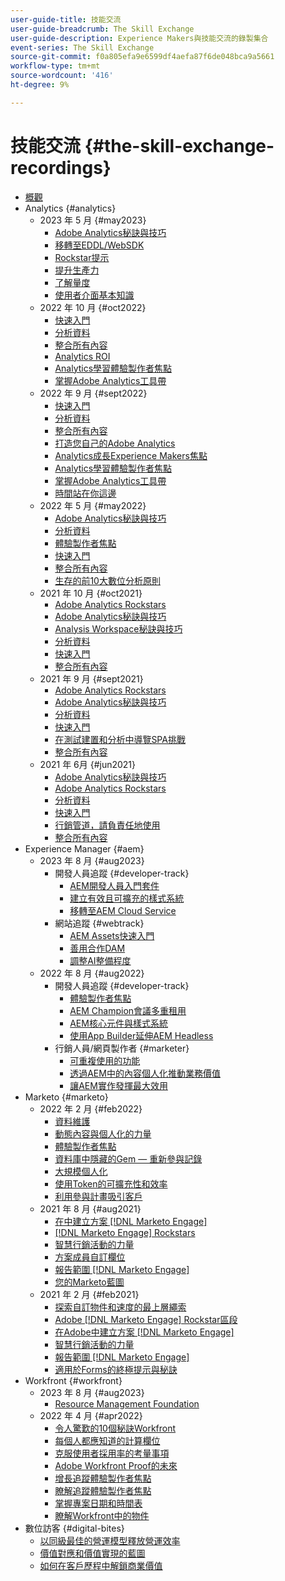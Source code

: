 ```yaml
---
user-guide-title: 技能交流
user-guide-breadcrumb: The Skill Exchange
user-guide-description: Experience Makers與技能交流的錄製集合
event-series: The Skill Exchange
source-git-commit: f0a805efa9e6599df4aefa87f6de048bca9a5661
workflow-type: tm+mt
source-wordcount: '416'
ht-degree: 9%

---
```



# 技能交流 {#the-skill-exchange-recordings}

+ [概觀](overview.md)
+ Analytics {#analytics}
   + 2023 年 5 月 {#may2023}
      + [Adobe Analytics秘訣與技巧](analytics/may2023/tips-and-tricks.md)
      + [移轉至EDDL/WebSDK](analytics/may2023/migrate.md)
      + [Rockstar提示](analytics/may2023/rockstar-tips.md)
      + [提升生產力](analytics/may2023/productivity.md)
      + [了解量度](analytics/may2023/metrics.md)
      + [使用者介面基本知識](analytics/may2023/user-interface.md)
   + 2022 年 10 月 {#oct2022}
      + [快速入門](analytics/oct2022/getting-started.md)
      + [分析資料](analytics/oct2022/analyzing-the-data.md)
      + [整合所有內容](analytics/oct2022/putting-it-all-together.md)
      + [Analytics ROI](analytics/oct2022/analytics-roi.md)
      + [Analytics學習體驗製作者焦點](analytics/oct2022/spotlight.md)
      + [掌握Adobe Analytics工具帶](analytics/oct2022/toolbelt.md)
   + 2022 年 9 月 {#sept2022}
      + [快速入門](analytics/sept2022/getting-started.md)
      + [分析資料](analytics/sept2022/analyzing-the-data.md)
      + [整合所有內容](analytics/sept2022/putting-it-all-together.md)
      + [打造您自己的Adobe Analytics](analytics/sept2022/making-analytics-your-own.md)
      + [Analytics成長Experience Makers焦點](analytics/sept2022/grow-spotlight.md)
      + [Analytics學習體驗製作者焦點](analytics/sept2022/learn-spotlight.md)
      + [掌握Adobe Analytics工具帶](analytics/sept2022/toolbelt.md)
      + [時間站在你這邊](analytics/sept2022/time-is-on-your-side.md)
   + 2022 年 5 月 {#may2022}
      + [Adobe Analytics秘訣與技巧](analytics/may2022/tips-and-tricks.md)
      + [分析資料](analytics/may2022/analyze-data.md)
      + [體驗製作者焦點](analytics/may2022/experience-makers-spotlight.md)
      + [快速入門](analytics/may2022/getting-started.md)
      + [整合所有內容](analytics/may2022/putting-all-together.md)
      + [生存的前10大數位分析原則](analytics/may2022/top-ten.md)
   + 2021 年 10 月 {#oct2021}
      + [Adobe Analytics Rockstars](analytics/oct2021/analytics-rockstars.md)
      + [Adobe Analytics秘訣與技巧](analytics/oct2021/tips-and-tricks.md)
      + [Analysis Workspace秘訣與技巧](analytics/oct2021/analysis-workspace-tips-and-tricks.md)
      + [分析資料](analytics/oct2021/analyze-data.md)
      + [快速入門](analytics/oct2021/getting-started.md)
      + [整合所有內容](analytics/oct2021/putting-all-together.md)
   + 2021 年 9 月 {#sept2021}
      + [Adobe Analytics Rockstars](analytics/sept2021/analytics-rockstars.md)
      + [Adobe Analytics秘訣與技巧](analytics/sept2021/tips-and-tricks.md)
      + [分析資料](analytics/sept2021/analyze-data.md)
      + [快速入門](analytics/sept2021/getting-started.md)
      + [在測試建置和分析中導覽SPA挑戰](analytics/sept2021/navigate-spa.md)
      + [整合所有內容](analytics/sept2021/putting-all-together.md)
   + 2021 年 6月 {#jun2021}
      + [Adobe Analytics秘訣與技巧](analytics/jun2021/tips-and-tricks.md)
      + [Adobe Analytics Rockstars](analytics/jun2021/analytics-rockstars.md)
      + [分析資料](analytics/jun2021/analyze-data.md)
      + [快速入門](analytics/jun2021/getting-started.md)
      + [行銷管道，請負責任地使用](analytics/jun2021/marketing-channels.md)
      + [整合所有內容](analytics/jun2021/putting-all-together.md)
+ Experience Manager {#aem}
   + 2023 年 8 月 {#aug2023}
      + 開發人員追蹤 {#developer-track}
         + [AEM開發人員入門套件](aem/aug2023/deploy-new-project.md)
         + [建立有效且可擴充的樣式系統](aem/aug2023/scalable-style-system.md)
         + [移轉至AEM Cloud Service](aem/aug2023/migrate-to-aemcs.md)
      + 網站追蹤 {#webtrack}
         + [AEM Assets快速入門](aem/aug2023/getting-started-aem-assets.md)
         + [善用合作DAM](aem/aug2023/collaborative-dam.md)
         + [調整AI整備程度](aem/aug2023/metadata.md)
   + 2022 年 8 月 {#aug2022}
      + 開發人員追蹤 {#developer-track}
         + [體驗製作者焦點](aem/aug2022/spotlight.md)
         + [AEM Champion會議多重租用](aem/aug2022/multi-tenancy.md)
         + [AEM核心元件與樣式系統](aem/aug2022/core-components.md)
         + [使用App Builder延伸AEM Headless](aem/aug2022/app-builder.md)
      + 行銷人員/網頁製作者 {#marketer}
         + [可重複使用的功能](aem/aug2022/reusability.md)
         + [透過AEM中的內容個人化推動業務價值](aem/aug2022/personalization.md)
         + [讓AEM實作發揮最大效用](aem/aug2022/implementation.md)
+ Marketo {#marketo}
   + 2022 年 2 月 {#feb2022}
      + [資料維護](marketo/feb2022/data-maintenance.md)
      + [動態內容與個人化的力量](marketo/feb2022/dynamic-content.md)
      + [體驗製作者焦點](marketo/feb2022/experience-makers-spotlight.md)
      + [資料庫中隱藏的Gem — 重新參與記錄](marketo/feb2022/hidden-gems.md)
      + [大規模個人化](marketo/feb2022/personalization-at-scale.md)
      + [使用Token的可擴充性和效率](marketo/feb2022/using-tokens.md)
      + [利用參與計畫吸引客戶](marketo/feb2022/utilize-engagement-programs.md)
   + 2021 年 8 月 {#aug2021}
      + [在中建立方案 [!DNL Marketo Engage]](marketo/aug2021/create-programs.md)
      + [[!DNL Marketo Engage] Rockstars](marketo/aug2021/engage-rockstars.md)
      + [智慧行銷活動的力量](marketo/aug2021/smart-campaign.md)
      + [方案成員自訂欄位](marketo/aug2021/program-member-custom-fields.md)
      + [報告範圍 [!DNL Marketo Engage]](marketo/aug2021/reporting.md)
      + [您的Marketo藍圖](marketo/aug2021/marketo-roadmap.md)
   + 2021 年 2 月 {#feb2021}
      + [探索自訂物件和速度的最上層繩索](marketo/feb2021/custom-objects.md)
      + [Adobe [!DNL Marketo Engage] Rockstar區段](marketo/feb2021/rockstar.md)
      + [在Adobe中建立方案 [!DNL Marketo Engage]](marketo/feb2021/create-programs.md)
      + [智慧行銷活動的力量](marketo/feb2021/power-of-smart-campaign.md)
      + [報告範圍 [!DNL Marketo Engage]](marketo/feb2021/reporting-within-marketo.md)
      + [適用於Forms的終極提示與秘訣](marketo/feb2021/forms-tips-and-tricks.md)
+ Workfront {#workfront}
   + 2023 年 8 月 {#aug2023}
      + [Resource Management Foundation](workfront/aug2023/resource-management.md)
   + 2022 年 4 月 {#apr2022}
      + [令人驚歎的10個秘訣Workfront](workfront/apr2022/ten-tips.md)
      + [每個人都應知道的計算欄位](workfront/apr2022/calculated-fields.md)
      + [克服使用者採用率的考量事項](workfront/apr2022/user-adoption.md)
      + [Adobe Workfront Proof的未來](workfront/apr2022/workfront-proof.md)
      + [增長追蹤體驗製作者焦點](workfront/apr2022/grow-track-spotlight.md)
      + [瞭解追蹤體驗製作者焦點](workfront/apr2022/learn-track-spotlight.md)
      + [掌握專案日期和時間表](workfront/apr2022/projects-dates-timelines.md)
      + [瞭解Workfront中的物件](workfront/apr2022/understanding-objects.md)
+ 數位訪客 {#digital-bites}
   + [以同級最佳的營運模型釋放營運效率](digital-bites/operational-model.md)
   + [價值對應和價值實現的藍圖](digital-bites/roadmap.md)
   + [如何在客戶歷程中解鎖商業價值](digital-bites/business-value.md)
